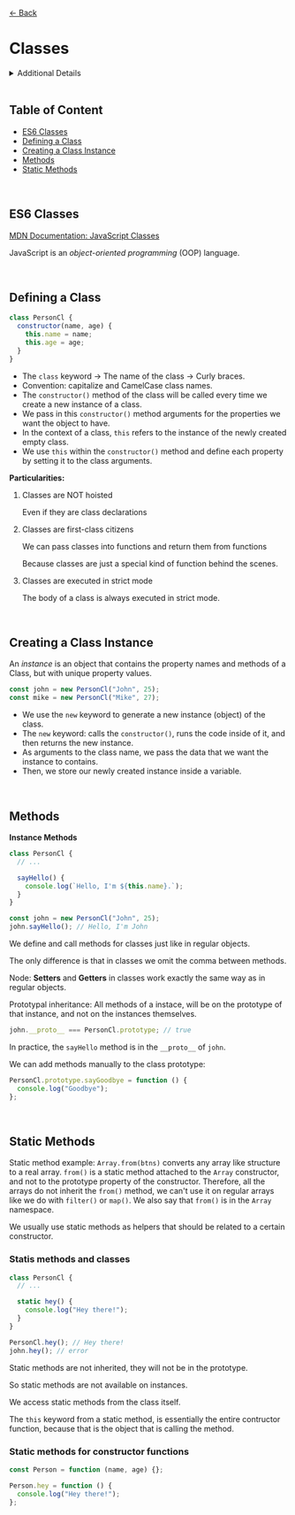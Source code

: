 [&larr; Back](./README.md)

# Classes

<details>
<summary>Additional Details</summary>

<br>

Classes in JavaScript don't work like traditional classes, they're just syntactic sugar over OOP. Behind the scenes, classes work as contructor functions implementing prototypal inheritance, but using a nicer and more modern syntax.

<div></div>

Just like in functions, we have class declaration and class expression, because in fact classes are just a special type of functions.

<div></div>

```js
// class expression
class PersonCl = {}

// class declaration
class PersonCl {}
```

<div></div>

A class acts like any other regular constructor function, the only difference is in the syntax. Classes hides the true nature of prototypal inheritance in JavaScript.

</details>

<br>

## Table of Content

- [ES6 Classes](#es6-classes)
- [Defining a Class](#defining-a-class)
- [Creating a Class Instance](#creating-a-class-instance)
- [Methods](#methods)
- [Static Methods](#static-methods)

<br>

## ES6 Classes

[MDN Documentation: JavaScript Classes](https://developer.mozilla.org/en-US/docs/Web/JavaScript/Reference/Classes)

JavaScript is an _object-oriented programming_ (OOP) language.

<br>

## Defining a Class

```js
class PersonCl {
  constructor(name, age) {
    this.name = name;
    this.age = age;
  }
}
```

- The `class` keyword -> The name of the class -> Curly braces.
- Convention: capitalize and CamelCase class names.
- The `constructor()` method of the class will be called every time we create a new instance of a class.
- We pass in this `constructor()` method arguments for the properties we want the object to have.
- In the context of a class, `this` refers to the instance of the newly created empty class.
- We use `this` within the `constructor()` method and define each property by setting it to the class arguments.

**Particularities:**

1. Classes are NOT hoisted

   Even if they are class declarations

2. Classes are first-class citizens

   We can pass classes into functions and return them from functions

   Because classes are just a special kind of function behind the scenes.

3. Classes are executed in strict mode

   The body of a class is always executed in strict mode.

<br>

## Creating a Class Instance

An _instance_ is an object that contains the property names and methods of a Class, but with unique property values.

```js
const john = new PersonCl("John", 25);
const mike = new PersonCl("Mike", 27);
```

- We use the `new` keyword to generate a new instance (object) of the class.
- The `new` keyword: calls the `constructor()`, runs the code inside of it, and then returns the new instance.
- As arguments to the class name, we pass the data that we want the instance to contains.
- Then, we store our newly created instance inside a variable.

<br>

## Methods

**Instance Methods**

```js
class PersonCl {
  // ...

  sayHello() {
    console.log(`Hello, I'm ${this.name}.`);
  }
}

const john = new PersonCl("John", 25);
john.sayHello(); // Hello, I'm John
```

We define and call methods for classes just like in regular objects.

The only difference is that in classes we omit the comma between methods.

Node: **Setters** and **Getters** in classes work exactly the same way as in regular objects.

Prototypal inheritance: All methods of a instace, will be on the prototype of that instance, and not on the instances themselves.

```js
john.__proto__ === PersonCl.prototype; // true
```

In practice, the `sayHello` method is in the `__proto__` of `john`.

We can add methods manually to the class prototype:

```js
PersonCl.prototype.sayGoodbye = function () {
  console.log("Goodbye");
};
```

<br>

## Static Methods

Static method example: `Array.from(btns)` converts any array like structure to a real array. `from()` is a static method attached to the `Array` constructor, and not to the prototype property of the constructor. Therefore, all the arrays do not inherit the `from()` method, we can't use it on regular arrays like we do with `filter()` or `map()`. We also say that `from()` is in the `Array` namespace.

We usually use static methods as helpers that should be related to a certain constructor.

### Statis methods and classes

```js
class PersonCl {
  // ...

  static hey() {
    console.log("Hey there!");
  }
}

PersonCl.hey(); // Hey there!
john.hey(); // error
```

Static methods are not inherited, they will not be in the prototype.

So static methods are not available on instances.

We access static methods from the class itself.

The `this` keyword from a static method, is essentially the entire contructor function, because that is the object that is calling the method.

### Static methods for constructor functions

```js
const Person = function (name, age) {};

Person.hey = function () {
  console.log("Hey there!");
};
```

<br>
